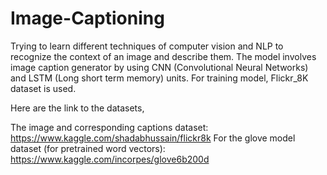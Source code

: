 # Image-Captioning

Trying to learn different techniques of computer vision and NLP to recognize the context of an image and describe them.
The model involves image caption generator by using CNN (Convolutional Neural Networks) and LSTM (Long short term memory) units.
For training model, Flickr_8K dataset is used.

Here are the link to the datasets,

The image and corresponding captions dataset: https://www.kaggle.com/shadabhussain/flickr8k
For the glove model dataset (for pretrained word vectors): https://www.kaggle.com/incorpes/glove6b200d 
